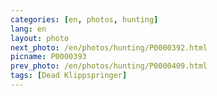 ```yaml
---
categories: [en, photos, hunting]
lang: en
layout: photo
next_photo: /en/photos/hunting/P0000392.html
picname: P0000393
prev_photo: /en/photos/hunting/P0000409.html
tags: [Dead Klippspringer]
---
```


